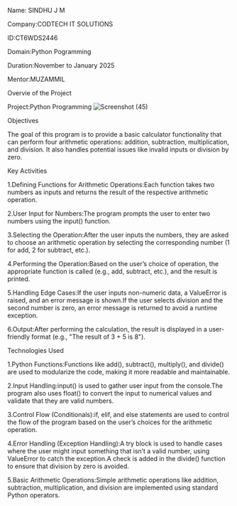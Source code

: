 Name: SINDHU J M 


Company:CODTECH IT SOLUTIONS


ID:CT6WDS2446


Domain:Python Pogramming


Duration:November to January 2025


Mentor:MUZAMMIL

Overvie of the Project

Project:Python Programming
![Screenshot (45)](https://github.com/user-attachments/assets/87333bdf-8692-46a7-8ea4-a83b3223f19e)

Objectives

The goal of this program is to provide a basic calculator functionality that can perform four arithmetic operations: addition, subtraction, multiplication, and division. It also handles potential issues like invalid inputs or division by zero.

Key Activities

  1.Defining Functions for Arithmetic Operations:Each function takes two numbers as inputs and returns the result of the respective arithmetic operation.

  
  2.User Input for Numbers:The program prompts the user to enter two numbers using the input() function.

  
  3.Selecting the Operation:After the user inputs the numbers, they are asked to choose an arithmetic operation by selecting the corresponding number (1 for add, 2 for subtract, etc.).

  
  4.Performing the Operation:Based on the user’s choice of operation, the appropriate function is called (e.g., add, subtract, etc.), and the result is printed.

  
  5.Handling Edge Cases:If the user inputs non-numeric data, a ValueError is raised, and an error message is shown.If the user selects division and the second number is zero, an error 
    message is returned to avoid a runtime exception.

    
  6.Output:After performing the calculation, the result is displayed in a user-friendly format (e.g., "The result of 3 + 5 is 8").

Technologies Used

  1.Python Functions:Functions like add(), subtract(), multiply(), and divide() are used to modularize the code, making it more readable and maintainable.

  
  2.Input Handling:input() is used to gather user input from the console.The program also uses float() to convert the input to numerical values and validate that they are valid numbers.

  
  3.Control Flow (Conditionals):if, elif, and else statements are used to control the flow of the program based on the user’s choices for the arithmetic operation.

  
  4.Error Handling (Exception Handling):A try block is used to handle cases where the user might input something that isn’t a valid number, using ValueError to catch the exception.A 
    check is added in the divide() function to ensure that division by zero is avoided.

    
  5.Basic Arithmetic Operations:Simple arithmetic operations like addition, subtraction, multiplication, and division are implemented using standard Python operators.

